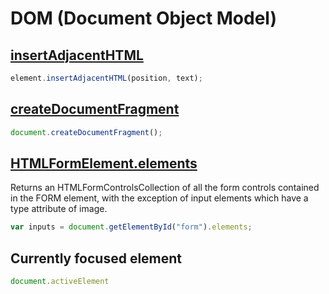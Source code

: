# DOM (Document Object Model)

## [insertAdjacentHTML](https://developer.mozilla.org/en/docs/Web/API/Element/insertAdjacentHTML)
```js
element.insertAdjacentHTML(position, text);
```

## [createDocumentFragment](https://developer.mozilla.org/en/docs/Web/API/Document/createDocumentFragment)
```js
document.createDocumentFragment();
```

## [HTMLFormElement.elements](https://developer.mozilla.org/en-US/docs/Web/API/HTMLFormElement/elements)
Returns an HTMLFormControlsCollection of all the form controls contained in the FORM element, with the exception of input elements which have a type attribute of image.
```js
var inputs = document.getElementById("form").elements;
```

## Currently focused element
```js
document.activeElement
```
